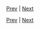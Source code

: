[Prev](https://github.com/Ubugeeei/chibivue/blob/main/books/japanese/405_btc_transform_expression.md) | [Next](https://github.com/Ubugeeei/chibivue/blob/main/books/japanese/415_btc_v_on.md)



[Prev](https://github.com/Ubugeeei/chibivue/blob/main/books/japanese/405_btc_transform_expression.md) | [Next](https://github.com/Ubugeeei/chibivue/blob/main/books/japanese/415_btc_v_on.md)